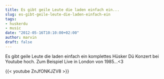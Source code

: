 ```yaml
---
title: Es gibt geile Leute die laden einfach ein...
slug: es-gibt-geile-leute-die-laden-einfach-ein
tags:
- huskerdu
- music
date: "2012-05-16T10:10:00+02:00"
author: marvin
draft: false
---
```

Es gibt geile Leute die laden einfach ein komplettes Hüsker Dü Konzert
bei Youtube hoch. Zum Beispiel Live in London von 1985...\<3

{{< youtube ZnJfONKJZV8 >}}